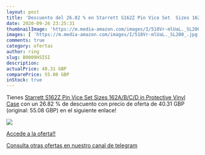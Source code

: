 ```yaml
---
layout: post
title: 'Descuento del 26.82 % en Starrett S162Z Pin Vice Set  Sizes 162A/'
date: 2020-09-26 23:25:31
thumbnailImage: 'https://m.media-amazon.com/images/I/518Vr-mlUaL._SL200_.jpg'
images: [ 'https://m.media-amazon.com/images/I/518Vr-mlUaL._SL200_.jpg' ]
comments: true
category: ofertas
author: ring
slug: B0009H5ISI
description:
actualPrice: 40.31 GBP
comparePrice: 55.08 GBP
inStock: true
---
```


Tienes [Starrett S162Z Pin Vice Set  Sizes 162A/B/C/D in Protective Vinyl Case](https://www.amazon.com/dp/B0009H5ISI/?tag=redken08-20) con un 26.82 % de descuento con precio de oferta de 40.31 GBP (original: 55.08 GBP) en el siguiente enlace!

[![](https://m.media-amazon.com/images/I/518Vr-mlUaL._SL200_.jpg)](https://www.amazon.com/dp/B0009H5ISI/?tag=redken08-20)

[Accede a la oferta!!](https://www.amazon.com/dp/B0009H5ISI/?tag=redken08-20)

[Consulta otras ofertas en nuestro canal de telegram](https://t.me/s/ofertas25)
